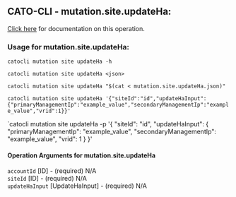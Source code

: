 
## CATO-CLI - mutation.site.updateHa:
[Click here](https://api.catonetworks.com/documentation/#mutation-mutation.site.updateHa) for documentation on this operation.

### Usage for mutation.site.updateHa:

`catocli mutation site updateHa -h`

`catocli mutation site updateHa <json>`

`catocli mutation site updateHa "$(cat < mutation.site.updateHa.json)"`

`catocli mutation site updateHa '{"siteId":"id","updateHaInput":{"primaryManagementIp":"example_value","secondaryManagementIp":"example_value","vrid":1}}'`

`catocli mutation site updateHa -p '{
    "siteId": "id",
    "updateHaInput": {
        "primaryManagementIp": "example_value",
        "secondaryManagementIp": "example_value",
        "vrid": 1
    }
}'


#### Operation Arguments for mutation.site.updateHa ####

`accountId` [ID] - (required) N/A    
`siteId` [ID] - (required) N/A    
`updateHaInput` [UpdateHaInput] - (required) N/A    

